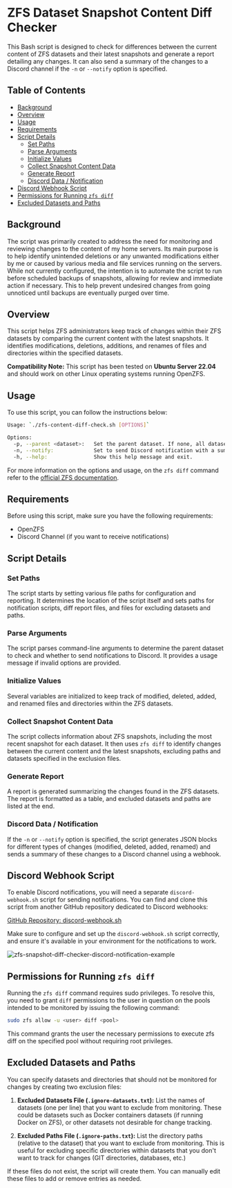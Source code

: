 # ZFS Dataset Snapshot Content Diff Checker

This Bash script is designed to check for differences between the current content of ZFS datasets and their latest snapshots and generate a report detailing any changes. It can also send a summary of the changes to a Discord channel if the `-n` or `--notify` option is specified.

## Table of Contents

- [Background](#background)
- [Overview](#overview)
- [Usage](#usage)
- [Requirements](#requirements)
- [Script Details](#script-details)
  - [Set Paths](#set-paths)
  - [Parse Arguments](#parse-arguments)
  - [Initialize Values](#initialize-values)
  - [Collect Snapshot Content Data](#collect-snapshot-content-data)
  - [Generate Report](#generate-report)
  - [Discord Data / Notification](#discord-data--notification)
- [Discord Webhook Script](#discord-webhook-script)
- [Permissions for Running `zfs diff`](#permissions-for-running-zfs-diff)
- [Excluded Datasets and Paths](#excluded-datasets-and-paths)


## Background

The script was primarily created to address the need for monitoring and reviewing changes to the content of my home servers. Its main purpose is to help identify unintended deletions or any unwanted modifications either by me or caused by various media and file services running on the servers. While not currently configured, the intention is to automate the script to run before scheduled backups of snapshots, allowing for review and immediate action if necessary. This to help prevent undesired changes from going unnoticed until backups are eventually purged over time.

## Overview

This script helps ZFS administrators keep track of changes within their ZFS datasets by comparing the current content with the latest snapshots. It identifies modifications, deletions, additions, and renames of files and directories within the specified datasets.

**Compatibility Note:** This script has been tested on **Ubuntu Server 22.04** and should work on other Linux operating systems running OpenZFS.

## Usage

To use this script, you can follow the instructions below:

```bash
Usage: `./zfs-content-diff-check.sh [OPTIONS]`

Options:
  -p, --parent <dataset>:   Set the parent dataset. If none, all datasets will be checked.
  -n, --notify:             Set to send Discord notification with a summary.
  -h, --help:               Show this help message and exit.
```

For more information on the options and usage, on the `zfs diff` command refer to the [official ZFS documentation](https://openzfs.github.io/openzfs-docs/man/master/8/zfs-diff.8.html).

## Requirements

Before using this script, make sure you have the following requirements:

- OpenZFS
- Discord Channel (if you want to receive notifications)

## Script Details

### Set Paths

The script starts by setting various file paths for configuration and reporting. It determines the location of the script itself and sets paths for notification scripts, diff report files, and files for excluding datasets and paths.

### Parse Arguments

The script parses command-line arguments to determine the parent dataset to check and whether to send notifications to Discord. It provides a usage message if invalid options are provided.

### Initialize Values

Several variables are initialized to keep track of modified, deleted, added, and renamed files and directories within the ZFS datasets.

### Collect Snapshot Content Data

The script collects information about ZFS snapshots, including the most recent snapshot for each dataset. It then uses `zfs diff` to identify changes between the current content and the latest snapshots, excluding paths and datasets specified in the exclusion files.

### Generate Report

A report is generated summarizing the changes found in the ZFS datasets. The report is formatted as a table, and excluded datasets and paths are listed at the end.

### Discord Data / Notification

If the `-n` or `--notify` option is specified, the script generates JSON blocks for different types of changes (modified, deleted, added, renamed) and sends a summary of these changes to a Discord channel using a webhook.

## Discord Webhook Script

To enable Discord notifications, you will need a separate `discord-webhook.sh` script for sending notifications. You can find and clone this script from another GitHub repository dedicated to Discord webhooks:

[GitHub Repository: discord-webhook.sh](https://github.com/your-discord-webhook-repo)

Make sure to configure and set up the `discord-webhook.sh` script correctly, and ensure it's available in your environment for the notifications to work.

![zfs-snapshot-diff-checker-discord-notification-example](https://github.com/norsemanGrey/zfs-snapshot-diff/assets/16608441/a576581e-95dc-4bb0-8aff-722923fc444b)

## Permissions for Running `zfs diff`

Running the `zfs diff` command requires sudo privileges. To resolve this, you need to grant `diff` permissions to the user in question on the pools intended to be monitored by issuing the following command:

```bash
sudo zfs allow -u <user> diff <pool>
```

This command grants the user the necessary permissions to execute zfs diff on the specified pool without requiring root privileges.

## Excluded Datasets and Paths

You can specify datasets and directories that should not be monitored for changes by creating two exclusion files:

1. **Excluded Datasets File (`.ignore-datasets.txt`):** List the names of datasets (one per line) that you want to exclude from monitoring. These could be datasets such as Docker containers datasets (if running Docker on ZFS), or other datasets not desirable for change tracking.

2. **Excluded Paths File (`.ignore-paths.txt`):** List the directory paths (relative to the dataset) that you want to exclude from monitoring. This is useful for excluding specific directories within datasets that you don't want to track for changes (GIT directories, databases, etc.)

If these files do not exist, the script will create them. You can manually edit these files to add or remove entries as needed.
